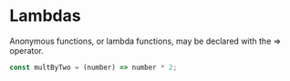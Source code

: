 # Lambdas

Anonymous functions, or lambda functions, may be declared with the =&gt; operator.

```javascript
const multByTwo = (number) => number * 2;
```



